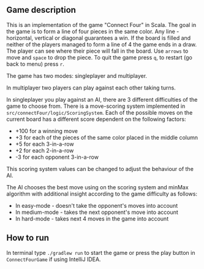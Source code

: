 ## Game description

This is an implementation of the game "Connect Four" in Scala. 
The goal in the game is to form a line of four pieces in the same color. 
Any line - horizontal, vertical or diagonal guarantees a win. 
If the board is filled and neither of the players managed to form a line of 4 the game ends in a draw.
The player can see where their piece will fall in the board. 
Use `arrows` to move and `space` to drop the piece.
To quit the game press `q`, to restart (go back to menu) press `r`.

The game has two modes: singleplayer and multiplayer. 

In multiplayer two players can play against each other taking turns.

In singleplayer you play against an AI, there are 3 different difficulties of the game to choose from. 
There is a move-scoring system implemented in `src/connectFour/logic/ScoringSystem`. 
Each of the possible moves on the current board has a different score dependent on the following factors:
* +100 for a winning move
* +3 for each of the pieces of the same color placed in the middle column
* +5 for each 3-in-a-row 
* +2 for each 2-in-a-row 
* -3 for each opponent 3-in-a-row

This scoring system values can be changed to adjust the behaviour of the AI. 

The AI chooses the best move using on the scoring system and minMax algorithm 
with additional insight according to the game difficulty as follows:
* In easy-mode - doesn't take the opponent's moves into account
* In medium-mode - takes the next opponent's move into account
* In hard-mode - takes next 4 moves in the game into account





## How to run

In terminal type `./gradlew run` to start the game or press the play button in `ConnectFourGame` if using IntelliJ IDEA.


